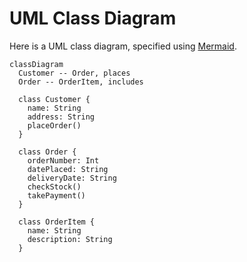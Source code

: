 # UML Class Diagram

Here is a UML class diagram, specified using [Mermaid][mer].

```mermaid
classDiagram
  Customer -- Order, places
  Order -- OrderItem, includes

  class Customer {
    name: String
    address: String
    placeOrder()
  }

  class Order {
    orderNumber: Int
    datePlaced: String
    deliveryDate: String
    checkStock()
    takePayment()
  }

  class OrderItem {
    name: String
    description: String
  }
```


[mer]: https://mermaid.js.org/
